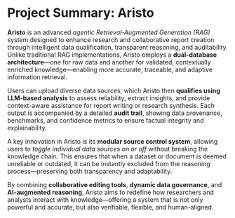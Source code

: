 # Project Summary: Aristo

**Aristo** is an advanced *agentic Retrieval-Augmented Generation (RAG)* system designed to enhance research and collaborative report creation through intelligent data qualification, transparent reasoning, and auditability. Unlike traditional RAG implementations, Aristo employs a **dual-database architecture**—one for raw data and another for validated, contextually enriched knowledge—enabling more accurate, traceable, and adaptive information retrieval.

Users can upload diverse data sources, which Aristo then **qualifies using LLM-based analysis** to assess reliability, extract insights, and provide context-aware assistance for report writing or research synthesis. Each output is accompanied by a detailed **audit trail**, showing data provenance, benchmarks, and confidence metrics to ensure factual integrity and explainability.

A key innovation in Aristo is its **modular source control system**, allowing users to *toggle individual data sources on or off* without breaking the knowledge chain. This ensures that when a dataset or document is deemed unreliable or outdated, it can be instantly excluded from the reasoning process—preserving both transparency and adaptability.

By combining **collaborative editing tools**, **dynamic data governance**, and **AI-augmented reasoning**, Aristo aims to redefine how researchers and analysts interact with knowledge—offering a system that is not only powerful and accurate, but also verifiable, flexible, and human-aligned.
